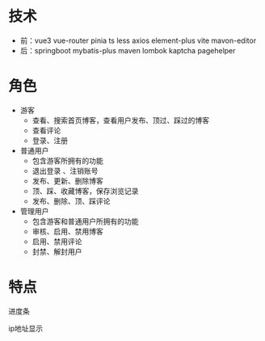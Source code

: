 # 技术

- 前：vue3 vue-router pinia ts less axios element-plus vite mavon-editor
- 后：springboot mybatis-plus maven lombok kaptcha pagehelper

# 角色

- 游客
  - 查看、搜索首页博客，查看用户发布、顶过、踩过的博客
  - 查看评论
  - 登录、注册
- 普通用户
  - 包含游客所拥有的功能
  - 退出登录 、注销账号
  - 发布、更新、删除博客
  - 顶、踩、收藏博客，保存浏览记录
  - 发布、删除、顶、踩评论
- 管理用户
  - 包含游客和普通用户所拥有的功能
  - 审核、启用、禁用博客
  - 启用、禁用评论
  - 封禁、解封用户

# 特点

进度条

ip地址显示
